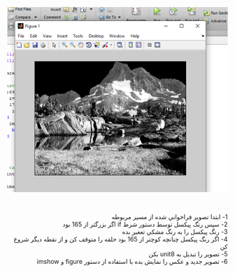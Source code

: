 ![خروجي تصوير](https://github.com/semnan-university-ai/image-processing-class/blob/main/excersiecs/Homayontoosy/17/Untitled.png)





</br>

<div dir="rtl">

1- ابتدا تصوير فراخواني شده از مسير مربوطه
</br>
2- سپس رنگ پيكسل توسط دستور شرط if  اگر بزرگتر از 165 بود 
</br>
3- رنگ پيكسل را به رنگ مشكي تعغير بده
</br>
4- اگر رنگ پيكسل چنانچه كوچتر از 165 بود حلقه را متوقف كن و از نقطه ديگر شروع كن 
</br>
5- تصوير را تبديل به unit8 بكن
</br>
6- تصوير جديد و عكس را نمايش بده با استفاده از دستور figure  و imshow

  </div>
